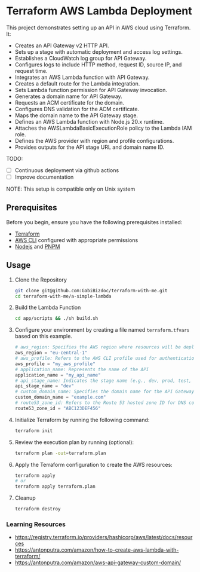 # Terraform AWS Lambda Deployment

This project demonstrates setting up an API in AWS cloud using Terraform. It:

- Creates an API Gateway v2 HTTP API.
- Sets up a stage with automatic deployment and access log settings.
- Establishes a CloudWatch log group for API Gateway.
- Configures logs to include HTTP method, request ID, source IP, and request time.
- Integrates an AWS Lambda function with API Gateway.
- Creates a default route for the Lambda integration.
- Sets Lambda function permission for API Gateway invocation.
- Generates a domain name for API Gateway.
- Requests an ACM certificate for the domain.
- Configures DNS validation for the ACM certificate.
- Maps the domain name to the API Gateway stage.
- Defines an AWS Lambda function with Node.js 20.x runtime.
- Attaches the AWSLambdaBasicExecutionRole policy to the Lambda IAM role.
- Defines the AWS provider with region and profile configurations.
- Provides outputs for the API stage URL and domain name ID.

TODO: 
- [ ] Continuous deployment via github actions
- [ ] Improve documentation

NOTE: This setup is compatible only on Unix system
## Prerequisites

Before you begin, ensure you have the following prerequisites installed:

- [Terraform](https://developer.hashicorp.com/terraform/install)
- [AWS CLI](https://docs.aws.amazon.com/cli/latest/userguide/getting-started-install.html) configured with appropriate permissions
- [Nodejs](https://nodejs.org/en/download) and [PNPM](https://pnpm.io/installation)

## Usage

1. Clone the Repository
    ```bash
    git clone git@github.com:GabiBizdoc/terraform-with-me.git
    cd terraform-with-me/a-simple-lambda
    ```

2. Build the Lambda Function
    ```sh
    cd app/scripts && ./sh build.sh
    ```
3. Configure your environment by creating a file named `terraform.tfvars` based on this example.
   ```tf
   # aws_region: Specifies the AWS region where resources will be deployed
   aws_region = "eu-central-1"
   # aws_profile: Refers to the AWS CLI profile used for authentication
   aws_profile = "my_aws_profile"
   # application_name: Represents the name of the API
   application_name = "my_api_name"
   # api_stage_name: Indicates the stage name (e.g., dev, prod, test, stage...)
   api_stage_name = "dev"
   # custom_domain_name: Specifies the domain name for the API Gateway
   custom_domain_name = "example.com"
   # route53_zone_id: Refers to the Route 53 hosted zone ID for DNS configuration
   route53_zone_id = "ABC123DEF456"
   ```
4. Initialize Terraform by running the following command:
   ```sh
   terraform init
   ```

5. Review the execution plan by running (optional):
   ```sh
   terraform plan -out=terraform.plan
   ```

6. Apply the Terraform configuration to create the AWS resources:
   ```sh
   terraform apply
   # or
   terraform apply terraform.plan
   ```

7. Cleanup
   ```sh
   terraform destroy
   ```

### Learning Resources 
- https://registry.terraform.io/providers/hashicorp/aws/latest/docs/resources
- https://antonputra.com/amazon/how-to-create-aws-lambda-with-terraform/
- https://antonputra.com/amazon/aws-api-gateway-custom-domain/